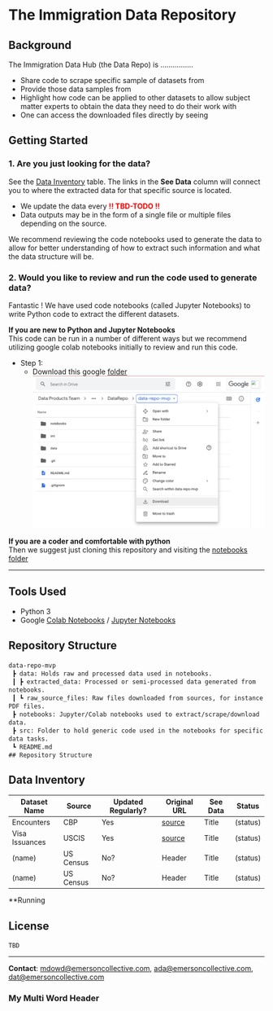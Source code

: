 # The Immigration Data Repository 

## Background 
The Immigration Data Hub (the Data Repo) is ................
* Share code to scrape specific sample of datasets from
* Provide those data samples from
* Highlight how code can be applied to other datasets to allow subject matter experts to obtain the data they need to do their work with
* One can access the downloaded files directly by seeing 


## Getting Started 

### 1. Are you just looking for the data?
 
 See the [Data Inventory](#data-inventory) table. The links in the **See Data** column will connect you to where the extracted data for that specific source is located. 
 * We update the data every 
 <span style="color:red">**!! TBD-TODO !!**</span> 
 * Data outputs may be in the form of a single file or multiple files depending on the source. 

 We recommend reviewing the code notebooks used to generate the data to allow for better understanding of how to extract such information and what the data structure will be. 

### 2. Would you like to review and run the code used to generate data? 

Fantastic ! We have used code notebooks (called Jupyter Notebooks) to write Python code to extract the different datasets. 

**If you are new to Python and Jupyter Notebooks**<br>
This code can be run in a number of different ways but we recommend utilizing google colab notebooks initially to review and run this code. 

* Step 1: 
    * Download this google [folder](https://drive.google.com/drive/folders/1lw3NcE8jEQxgZISVknKUSpJKcFc-6Ruq?usp=sharing) ![Download data-repo-mvp as zip](./misc/images/gdrive_download_repo.png)

  

**If you are a coder and comfortable with python**<br>
Then we suggest just cloning this repository and visiting the [notebooks folder](notebooks) 

----------------------------------------------

## Tools Used
* Python 3
* Google [Colab Notebooks](https://colab.research.google.com/notebooks/intro.ipynb) / [Jupyter Notebooks](https://jupyter-notebook-beginner-guide.readthedocs.io/en/latest/what_is_jupyter.html)

## Repository Structure 
```
data-repo-mvp
 ┣ data: Holds raw and processed data used in notebooks. 
 ┃ ┣ extracted_data: Processed or semi-processed data generated from notebooks. 
 ┃ ┗ raw_source_files: Raw files downloaded from sources, for instance PDF files. 
 ┣ notebooks: Jupyter/Colab notebooks used to extract/scrape/download data. 
 ┣ src: Folder to hold generic code used in the notebooks for specific data tasks. 
 ┗ README.md
## Repository Structure 
```


## Data Inventory 

| Dataset Name      | Source | Updated Regularly? | Original URL      | See Data | Status| 
| ----------- | ----------- | --- | ----------- | ----------- | -- | 
| Encounters      | CBP       | Yes | [source](https://www.cbp.gov/newsroom/stats/southwest-land-border-encounters)      | Title       | (status) |
| Visa Issuances   | USCIS        | Yes | [source](https://travel.state.gov/content/travel/en/legal/visa-law0/visa-statistics.html)      | Title       | (status) |
| (name)   | US Census        | No? | Header      | Title       | (status) |
| (name)   | US Census        | No? | Header      | Title       | (status) |




**Running






## License 
    TBD 

--------------------------------

**Contact**: mdowd@emersoncollective.com, ada@emersoncollective.com, dat@emersoncollective.com

### My Multi Word Header
